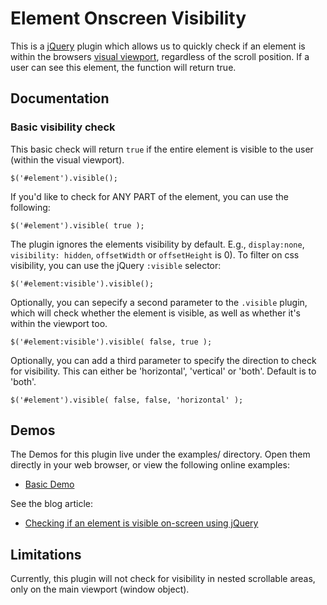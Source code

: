 Element Onscreen Visibility
===========================

This is a [jQuery](http://jquery.com/) plugin which allows us to quickly check if an element 
is within the browsers [visual viewport](http://www.quirksmode.org/mobile/viewports.html), 
regardless of the scroll position. If a user can see this element, the function will return true.


Documentation
-------------
### Basic visibility check

This basic check will return `true` if the entire element is visible to the user (within the visual viewport).

	$('#element').visible();

If you'd like to check for ANY PART of the element, you can use the following:

	$('#element').visible( true );

The plugin ignores the elements visibility by default. E.g., `display:none`, `visibility: hidden`, `offsetWidth` or `offsetHeight` is 0). 
To filter on css visibility, you can use the jQuery `:visible` selector:

	$('#element:visible').visible();

Optionally, you can sepecify a second parameter to the `.visible` plugin, which will check whether the element is visible, as well as
whether it's within the viewport too.

	$('#element:visible').visible( false, true );

Optionally, you can add a third parameter to specify the direction to check for visibility. This can either be 'horizontal', 'vertical' or 'both'.
Default is to 'both'.

    $('#element').visible( false, false, 'horizontal' );


Demos
-----

The Demos for this plugin live under the examples/ directory. Open them directly in your web browser, or view the following online examples:

- [Basic Demo](http://opensource.teamdf.com/visible/examples/demo-basic.html)

See the blog article:

- [Checking if an element is visible on-screen using jQuery](http://www.teamdf.com/web/jquery-element-onscreen-visibility/194/)


Limitations
-----------

Currently, this plugin will not check for visibility in nested scrollable areas, only on the main viewport (window object).

